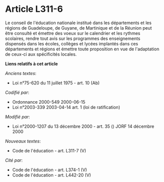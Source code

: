 # Article L311-6

Le conseil de l'éducation nationale institué dans les départements et les régions de Guadeloupe, de Guyane, de Martinique et
de la Réunion peut être consulté et émettre des voeux sur le calendrier et les rythmes scolaires, rendre tout avis sur les
programmes des enseignements dispensés dans les écoles, collèges et lycées implantés dans ces départements et régions et
émettre toute proposition en vue de l'adaptation de ceux-ci aux spécificités locales.

**Liens relatifs à cet article**

_Anciens textes_:

  - Loi n°75-620 du 11 juillet 1975 - art. 10 (Ab)

_Codifié par_:

  - Ordonnance 2000-549 2000-06-15
  - Loi n°2003-339 2003-04-14 art. 1 (loi de ratification)

_Modifié par_:

  - Loi n°2000-1207 du 13 décembre 2000 - art. 35 () JORF 14 décembre 2000

_Nouveaux textes_:

  - Code de l'éducation - art. L311-7 (V)

_Cité par_:

  - Code de l'éducation - art. L374-1 (V)
  - Code de l'éducation - art. L442-20 (V)
